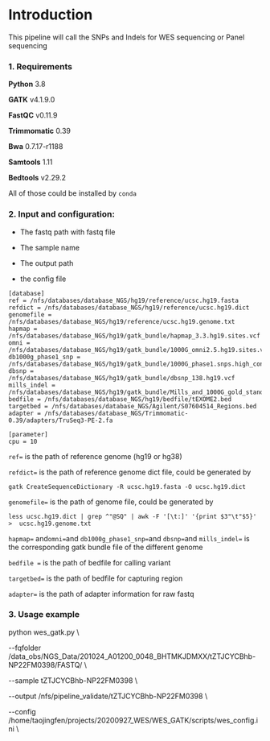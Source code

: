# Introduction

This pipeline will call the SNPs and Indels for WES sequencing or Panel sequencing 

### **1. Requirements**

**Python** 3.8

**GATK** v4.1.9.0

**FastQC** v0.11.9

**Trimmomatic** 0.39

**Bwa** 0.7.17-r1188

**Samtools** 1.11

**Bedtools** v2.29.2

All of those could be installed by `conda`

### **2. Input and configuration:**

- The fastq path with fastq file

- The sample name

- The output path

- the config file 

```
[database]
ref = /nfs/databases/database_NGS/hg19/reference/ucsc.hg19.fasta
refdict = /nfs/databases/database_NGS/hg19/reference/ucsc.hg19.dict
genomefile = /nfs/databases/database_NGS/hg19/reference/ucsc.hg19.genome.txt
hapmap = /nfs/databases/database_NGS/hg19/gatk_bundle/hapmap_3.3.hg19.sites.vcf
omni = /nfs/databases/database_NGS/hg19/gatk_bundle/1000G_omni2.5.hg19.sites.vcf
db1000g_phase1_snp = /nfs/databases/database_NGS/hg19/gatk_bundle/1000G_phase1.snps.high_confidence.hg19.sites.vcf
dbsnp = /nfs/databases/database_NGS/hg19/gatk_bundle/dbsnp_138.hg19.vcf
mills_indel = /nfs/databases/database_NGS/hg19/gatk_bundle/Mills_and_1000G_gold_standard.indels.hg19.sites.vcf
bedfile = /nfs/databases/database_NGS/hg19/bedfile/tEXOME2.bed
targetbed = /nfs/databases/database_NGS/Agilent/S07604514_Regions.bed
adapter = /nfs/databases/database_NGS/Trimmomatic-0.39/adapters/TruSeq3-PE-2.fa

[parameter]
cpu = 10
```

`ref=` is the path of reference genome (hg19 or hg38)

`refdict=` is the path of reference genome dict file, could be generated by 

```
gatk CreateSequenceDictionary -R ucsc.hg19.fasta -O ucsc.hg19.dict
```

`genomefile=` is the path of genome file,  could be generated by 

```
less ucsc.hg19.dict | grep ^"@SQ" | awk -F '[\t:]' '{print $3"\t"$5}' >  ucsc.hg19.genome.txt
```

`hapmap=` and`omni=`and `db1000g_phase1_snp=`and `dbsnp=`and `mills_indel=` is the corresponding gatk bundle file of the different genome

`bedfile =` is the path of bedfile for calling variant

`targetbed=` is the path of bedfile for capturing region

`adapter=` is the path of adapter information for raw fastq 

### **3. Usage example**

python wes_gatk.py  \

--fqfolder /data_obs/NGS_Data/201024_A01200_0048_BHTMKJDMXX/tZTJCYCBhb-NP22FM0398/FASTQ/ \

--sample tZTJCYCBhb-NP22FM0398 \

--output /nfs/pipeline_validate/tZTJCYCBhb-NP22FM0398 \

--config /home/taojingfen/projects/20200927_WES/WES_GATK/scripts/wes_config.ini \
